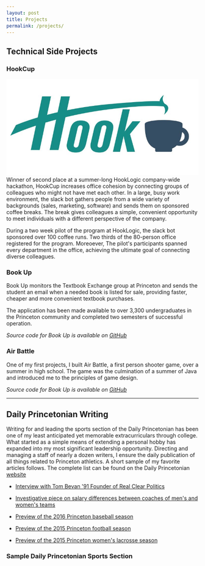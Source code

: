```yaml
---
layout: post
title: Projects
permalink: /projects/
---
```


## Technical Side Projects 

### HookCup
<img src="images/hookcup.jpg"></img>
Winner of second place at a summer-long HookLogic company-wide hackathon, HookCup increases office cohesion by connecting groups of colleagues who might not have met each other. In a large, busy work environment, the slack bot gathers people from a wide variety of backgrounds (sales, marketing, software) and sends them on sponsored coffee breaks. The break gives colleagues a simple, convenient opportunity to meet individuals with a different perspective of the company. 

During a two week pilot of the program at HookLogic, the slack bot sponsored over 100 coffee runs. Two thirds of the 80-person office registered for the program. Moreoever, The pilot's participants spanned every department in the office, achieving the ultimate goal of connecting diverse colleagues.  

### Book Up

Book Up monitors the Textbook Exchange group at Princeton and sends the student an email when a needed book is listed for sale, providing faster, cheaper and more convenient textbook purchases.

The application has been made available to over 3,300 undergraduates in the Princeton community and completed two semesters of successful operation. 

*Source code for Book Up is available on [GitHub](https://github.com/dliu18/BookUp)*

### Air Battle 

One of my first projects, I built Air Battle, a first person shooter game, over a summer in high school. The game was the culmination of a summer of Java and introduced me to the principles of game design. 

*Source code for Book Up is available on [GitHub](https://github.com/dliu18/Air-Battle)*

***

## Daily Princetonian Writing 
Writing for and leading the sports section of the Daily Princetonian has been one of my least anticipated yet memorable extracurriculars through college. What started as a simple means of extending a personal hobby has expanded into my most significant leadership opportunity. Directing and managing a staff of nearly a dozen writers, I ensure the daily publication of all things related to Princeton athletics. A short sample of my favorite articles follows. The complete list can be found on the Daily Princetonian [website](http://dailyprincetonian.com/author/dml3/)

* [Interview with Tom Bevan '91 Founder of Real Clear Politics](http://dailyprincetonian.com/sports/2016/05/qa-with-tom-bevan-91-of-princeton-football-founder-of-realclearpolitics/)

* [Investigative piece on salary differences between coaches of men's and women's teams](http://dailyprincetonian.com/sports/2015/04/within-ivy-league-princeton-among-lowest-in-salary-gap-between-coaches-of-mens-and-womens-teams/)

* [Preview of the 2016 Princeton baseball season](http://dailyprincetonian.com/sports/2016/02/baseballs-veteran-leadership-hopes-to-bounce-back-with-resilience-and-cohesion/)

* [Preview of the 2015 Princeton football season](http://dailyprincetonian.com/sports/2015/09/football-brings-experience-and-strives-for-consistency-amid-uncertainty/)

* [Preview of the 2015 Princeton women's lacrosse season](http://dailyprincetonian.com/sports/2015/02/mcmann-tigers-hungrier-than-ever-after-last-years-postseason-run/)

### Sample Daily Princetonian Sports Section 

<div data-configid="0/37733750" style="width:650px; height:658px;" class="issuuembed"></div>
<script type="text/javascript" src="http://e.issuu.com/embed.js" async="true"></script>
